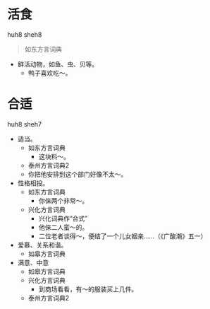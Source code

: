 # 活食
huh8 sheh8
> 如东方言词典
- 鲜活动物，如鱼、虫、贝等。
  - 鸭子喜欢吃～。

# 合适
huh8 sheh7
+ 适当。
  * 如东方言词典
    - 这块料～。
  * 泰州方言词典2
  - 你把他安排到这个部门好像不太～。
+ 性格相投。
  * 如东方言词典
    - 你俫两个非常～。
  * 兴化方言词典
    + 兴化词典作“合式”
    - 他俫二人蛮～的。
    - 二位老者谈得～，便结了一个儿女姻亲……（《广酸潮》五一）
+ 爱慕、关系和谐。
  * 如皋方言词典
+ 满意、中意
  * 如皋方言词典
  * 兴化方言词典
    - 到商场看看，有～的服装买上几件。
  * 泰州方言词典2
